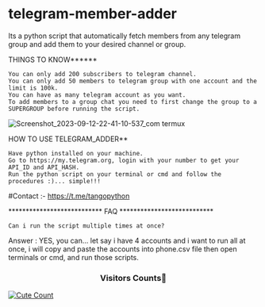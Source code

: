 # telegram-member-adder

Its a python script that automatically fetch members from any telegram group and add them to your desired channel or group.

THINGS TO KNOW******

    You can only add 200 subscribers to telegram channel.
    You can only add 50 members to telegram group with one account and the limit is 100k.
    You can have as many telegram account as you want.
    To add members to a group chat you need to first change the group to a SUPERGROUP before running the script.

![Screenshot_2023-09-12-22-41-10-537_com termux](https://github.com/tangopython/telegram-member-adder/assets/140254017/acba6ccf-7e76-48dd-823d-a51f4a022bea)


HOW TO USE TELEGRAM_ADDER**

    Have python installed on your machine.
    Go to https://my.telegram.org, login with your number to get your API_ID and API_HASH.
    Run the python script on your terminal or cmd and follow the procedures :)... simple!!!

#Contact :- https://t.me/tangopython

*************************** FAQ ***************************

    Can i run the script multiple times at once?

Answer : YES, you can... let say i have 4 accounts and i want to run all at once, i will copy and paste the accounts into phone.csv file then open terminals or cmd, and run those scripts.

<h3 align="center">Visitors Counts👀</h3>
<a href="https://github.com/tangopython/telegram-member-adder"><img alt="Cute Count" 
src="https://count.getloli.com/get/@telegram-member-adder?theme=rule34" /></a>
